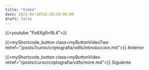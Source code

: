```yaml
---
title: "Video"
date: 2023-04-16T22:20:54-06:00
draft: false
---
```


{{<youtube "fIx6Xg0n9L4">}}

{{<myShortcode_button class=myButtonVideoTwo relref="/posts7curso/criptografia/vdfs/introduccion.md">}} Anterior

{{<myShortcode_button class=myButtonVideo relref="/posts/curso/criptografia/vdfs/more.md">}} Siguiente